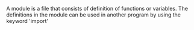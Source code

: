 A module is a file that consists of definition of functions or variables.
The definitions in the module can be used in another program by using the keyword 'import'
